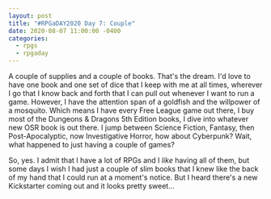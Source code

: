 ```yaml
---
layout: post
title: "#RPGaDAY2020 Day 7: Couple"
date: 2020-08-07 11:00:00 -0400
categories:
  - rpgs
  - rpgaday
---
```


A couple of supplies and a couple of books. That's the dream. I'd love to have one book and one set of dice that I keep with me at all times, wherever I go that I know back and forth that I can pull out whenever I want to run a game. However, I have the attention span of a goldfish and the willpower of a mosquito. Which means I have every Free League game out there, I buy most of the Dungeons & Dragons 5th Edition books, I dive into whatever new OSR book is out there. I jump between Science Fiction, Fantasy, then Post-Apocalyptic, now Investigative Horror, how about Cyberpunk? Wait, what happened to just having a couple of games?

So, yes. I admit that I have a lot of RPGs and I _like_ having all of them, but some days I wish I had just a couple of slim books that I knew like the back of my hand that I could run at a moment's notice. But I heard there's a new Kickstarter coming out and it looks pretty sweet...
